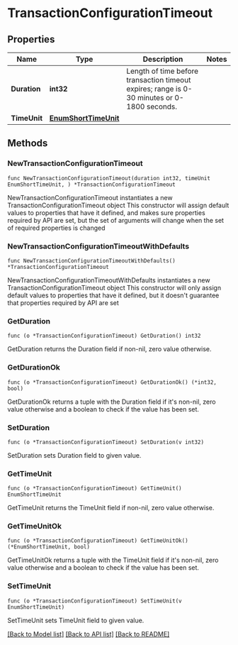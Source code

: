 # TransactionConfigurationTimeout

## Properties

Name | Type | Description | Notes
------------ | ------------- | ------------- | -------------
**Duration** | **int32** | Length of time before transaction timeout expires; range is 0-30 minutes or 0-1800 seconds. | 
**TimeUnit** | [**EnumShortTimeUnit**](EnumShortTimeUnit.md) |  | 

## Methods

### NewTransactionConfigurationTimeout

`func NewTransactionConfigurationTimeout(duration int32, timeUnit EnumShortTimeUnit, ) *TransactionConfigurationTimeout`

NewTransactionConfigurationTimeout instantiates a new TransactionConfigurationTimeout object
This constructor will assign default values to properties that have it defined,
and makes sure properties required by API are set, but the set of arguments
will change when the set of required properties is changed

### NewTransactionConfigurationTimeoutWithDefaults

`func NewTransactionConfigurationTimeoutWithDefaults() *TransactionConfigurationTimeout`

NewTransactionConfigurationTimeoutWithDefaults instantiates a new TransactionConfigurationTimeout object
This constructor will only assign default values to properties that have it defined,
but it doesn't guarantee that properties required by API are set

### GetDuration

`func (o *TransactionConfigurationTimeout) GetDuration() int32`

GetDuration returns the Duration field if non-nil, zero value otherwise.

### GetDurationOk

`func (o *TransactionConfigurationTimeout) GetDurationOk() (*int32, bool)`

GetDurationOk returns a tuple with the Duration field if it's non-nil, zero value otherwise
and a boolean to check if the value has been set.

### SetDuration

`func (o *TransactionConfigurationTimeout) SetDuration(v int32)`

SetDuration sets Duration field to given value.


### GetTimeUnit

`func (o *TransactionConfigurationTimeout) GetTimeUnit() EnumShortTimeUnit`

GetTimeUnit returns the TimeUnit field if non-nil, zero value otherwise.

### GetTimeUnitOk

`func (o *TransactionConfigurationTimeout) GetTimeUnitOk() (*EnumShortTimeUnit, bool)`

GetTimeUnitOk returns a tuple with the TimeUnit field if it's non-nil, zero value otherwise
and a boolean to check if the value has been set.

### SetTimeUnit

`func (o *TransactionConfigurationTimeout) SetTimeUnit(v EnumShortTimeUnit)`

SetTimeUnit sets TimeUnit field to given value.



[[Back to Model list]](../README.md#documentation-for-models) [[Back to API list]](../README.md#documentation-for-api-endpoints) [[Back to README]](../README.md)


